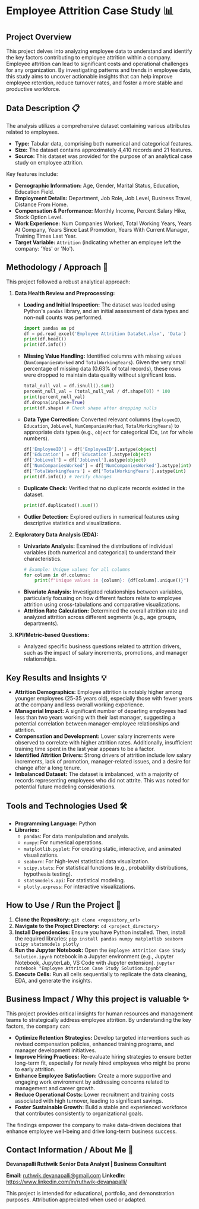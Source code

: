 # Employee Attrition Case Study 📊

## Project Overview

This project delves into analyzing employee data to understand and identify the key factors contributing to employee attrition within a company. Employee attrition can lead to significant costs and operational challenges for any organization. By investigating patterns and trends in employee data, this study aims to uncover actionable insights that can help improve employee retention, reduce turnover rates, and foster a more stable and productive workforce.

## Data Description 📋

The analysis utilizes a comprehensive dataset containing various attributes related to employees.

* **Type:** Tabular data, comprising both numerical and categorical features.
* **Size:** The dataset contains approximately 4,410 records and 21 features.
* **Source:** This dataset was provided for the purpose of an analytical case study on employee attrition.

Key features include:
* **Demographic Information:** Age, Gender, Marital Status, Education, Education Field.
* **Employment Details:** Department, Job Role, Job Level, Business Travel, Distance From Home.
* **Compensation & Performance:** Monthly Income, Percent Salary Hike, Stock Option Level.
* **Work Experience:** Num Companies Worked, Total Working Years, Years At Company, Years Since Last Promotion, Years With Current Manager, Training Times Last Year.
* **Target Variable:** `Attrition` (indicating whether an employee left the company: 'Yes' or 'No').

## Methodology / Approach 🔬

This project followed a robust analytical approach:

1.  **Data Health Review and Preprocessing:**
    * **Loading and Initial Inspection:** The dataset was loaded using Python's `pandas` library, and an initial assessment of data types and non-null counts was performed.
        ```python
        import pandas as pd
        df = pd.read_excel('Employee Attrition DataSet.xlsx', 'Data')
        print(df.head())
        print(df.info())
        ```
    * **Missing Value Handling:** Identified columns with missing values (`NumCompaniesWorked` and `TotalWorkingYears`). Given the very small percentage of missing data (0.63% of total records), these rows were dropped to maintain data quality without significant loss.
        ```python
        total_null_val = df.isnull().sum()
        percent_null_val = (total_null_val / df.shape[0]) * 100
        print(percent_null_val)
        df.dropna(inplace=True)
        print(df.shape) # Check shape after dropping nulls
        ```
    * **Data Type Correction:** Converted relevant columns (`EmployeeID`, `Education`, `JobLevel`, `NumCompaniesWorked`, `TotalWorkingYears`) to appropriate data types (e.g., `object` for categorical IDs, `int` for whole numbers).
        ```python
        df['EmployeeID'] = df['EmployeeID'].astype(object)
        df['Education'] = df['Education'].astype(object)
        df['JobLevel'] = df['JobLevel'].astype(object)
        df['NumCompaniesWorked'] = df['NumCompaniesWorked'].astype(int)
        df['TotalWorkingYears'] = df['TotalWorkingYears'].astype(int)
        print(df.info()) # Verify changes
        ```
    * **Duplicate Check:** Verified that no duplicate records existed in the dataset.
        ```python
        print(df.duplicated().sum())
        ```
    * **Outlier Detection:** Explored outliers in numerical features using descriptive statistics and visualizations.

2.  **Exploratory Data Analysis (EDA):**
    * **Univariate Analysis:** Examined the distributions of individual variables (both numerical and categorical) to understand their characteristics.
        ```python
        # Example: Unique values for all columns
        for column in df.columns:
            print(f"Unique values in {column}: {df[column].unique()}")
        ```
    * **Bivariate Analysis:** Investigated relationships between variables, particularly focusing on how different factors relate to employee attrition using cross-tabulations and comparative visualizations.
    * **Attrition Rate Calculation:** Determined the overall attrition rate and analyzed attrition across different segments (e.g., age groups, departments).

3.  **KPI/Metric-based Questions:**
    * Analyzed specific business questions related to attrition drivers, such as the impact of salary increments, promotions, and manager relationships.

## Key Results and Insights 💡

* **Attrition Demographics:** Employee attrition is notably higher among younger employees (25-35 years old), especially those with fewer years at the company and less overall working experience.
* **Managerial Impact:** A significant number of departing employees had less than two years working with their last manager, suggesting a potential correlation between manager-employee relationships and attrition.
* **Compensation and Development:** Lower salary increments were observed to correlate with higher attrition rates. Additionally, insufficient training time spent in the last year appears to be a factor.
* **Identified Attrition Drivers:** Strong drivers of attrition include low salary increments, lack of promotion, manager-related issues, and a desire for change after a long tenure.
* **Imbalanced Dataset:** The dataset is imbalanced, with a majority of records representing employees who did not attrite. This was noted for potential future modeling considerations.

## Tools and Technologies Used 🛠️

* **Programming Language:** Python
* **Libraries:**
    * `pandas`: For data manipulation and analysis.
    * `numpy`: For numerical operations.
    * `matplotlib.pyplot`: For creating static, interactive, and animated visualizations.
    * `seaborn`: For high-level statistical data visualization.
    * `scipy.stats`: For statistical functions (e.g., probability distributions, hypothesis testing).
    * `statsmodels.api`: For statistical modeling.
    * `plotly.express`: For interactive visualizations.

## How to Use / Run the Project 🚀

1.  **Clone the Repository:**
    `git clone <repository_url>`
2.  **Navigate to the Project Directory:**
    `cd <project_directory>`
3.  **Install Dependencies:** Ensure you have Python installed. Then, install the required libraries:
    `pip install pandas numpy matplotlib seaborn scipy statsmodels plotly`
4.  **Run the Jupyter Notebook:** Open the `Employee Attrition Case Study Solution.ipynb` notebook in a Jupyter environment (e.g., Jupyter Notebook, JupyterLab, VS Code with Jupyter extension).
    `jupyter notebook "Employee Attrition Case Study Solution.ipynb"`
5.  **Execute Cells:** Run all cells sequentially to replicate the data cleaning, EDA, and generate the insights.

## Business Impact / Why this project is valuable ✨

This project provides critical insights for human resources and management teams to strategically address employee attrition. By understanding the key factors, the company can:

* **Optimize Retention Strategies:** Develop targeted interventions such as revised compensation policies, enhanced training programs, and manager development initiatives.
* **Improve Hiring Practices:** Re-evaluate hiring strategies to ensure better long-term fit, especially for newly hired employees who might be prone to early attrition.
* **Enhance Employee Satisfaction:** Create a more supportive and engaging work environment by addressing concerns related to management and career growth.
* **Reduce Operational Costs:** Lower recruitment and training costs associated with high turnover, leading to significant savings.
* **Foster Sustainable Growth:** Build a stable and experienced workforce that contributes consistently to organizational goals.

The findings empower the company to make data-driven decisions that enhance employee well-being and drive long-term business success.

## Contact Information / About Me 📧

**Devanapalli Ruthwik**
**Senior Data Analyst | Business Consultant**

**Email**: ruthwik.devanapalli@gmail.com
**LinkedIn**: <https://www.linkedin.com/in/ruthwik-devanapalli/>

This project is intended for educational, portfolio, and demonstration purposes. Attribution appreciated when used or adapted.